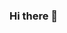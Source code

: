 ### Hi there 👋

<!--
**Numb11/Numb11**

Here are some ideas to get you started:

- 🔭 I’m currently working on broadening my Programming and Computer Science knowlege.
- 🌱 I’m currently attempting to learn CPP and Computer Science theory.
- 👯 I’m looking to collaborate on Python,CPP,HTML and CSS projects!
- 💬 Ask me about anything and I will try to help you.
- 📫 How to reach me: my detials are located in my personal profile bio.
- ⚡ Fun fact: I am currently Studying Computing and Mathematics in year 12.
-->
